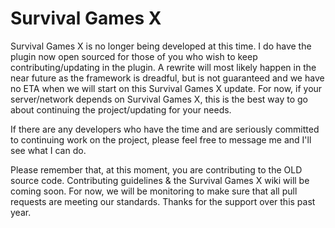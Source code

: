 Survival Games X
==============
Survival Games X is no longer being developed at this time. I do have the plugin now open sourced for those of you who wish to keep contributing/updating in the plugin. A rewrite will most likely happen in the near future as the framework is dreadful, but is not guaranteed and we have no ETA when we will start on this Survival Games X update. For now, if your server/network depends on Survival Games X, this is the best way to go about continuing the project/updating for your needs.

If there are any developers who have the time and are seriously committed to continuing work on the project, please feel free to message me and I'll see what I can do.

Please remember that, at this moment, you are contributing to the OLD source code. Contributing guidelines & the Survival Games X wiki will be coming soon. For now, we will be monitoring to make sure that all pull requests are meeting our standards. Thanks for the support over this past year.
